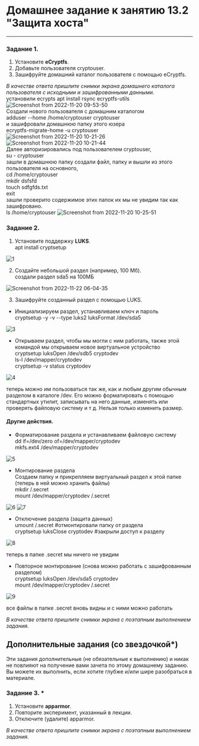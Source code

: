 # Домашнее задание к занятию 13.2 "Защита хоста"

------

### Задание 1.

1. Установите **eCryptfs**.
2. Добавьте пользователя cryptouser.
3. Зашифруйте домашний каталог пользователя с помощью eCryptfs.


*В качестве ответа  пришлите снимки экрана домашнего каталога пользователя с исходными и зашифрованными данными.*  
установили ecrypts
apt install rsync ecryptfs-utils  
![Screenshot from 2022-11-20 09-53-50](https://user-images.githubusercontent.com/95753192/202913800-1b5a7e0b-3567-4c5c-9f97-89eb0d854f74.png)  
Создали нового пользователя с домашним каталогом  
adduser --home /home/cryptouser cryptouser  
и зашифровали домашнюю папку этого юзера  
ecryptfs-migrate-home -u cryptouser  
![Screenshot from 2022-11-20 10-21-26](https://user-images.githubusercontent.com/95753192/202913804-17073917-ca55-4d33-a009-462bacf351ef.png)
![Screenshot from 2022-11-20 10-21-44](https://user-images.githubusercontent.com/95753192/202913805-8918a1df-287a-4fc8-b631-4d788c74f9c6.png)  
Далее авторизировались под пользователем cryptouser,  
su - cryptouser  
зашли в домашнюю папку создали файл, папку и вышли из этого пользователя на основного,  
cd /home/cryptouser  
mkdir dsfsfd  
touch sdfgfds.txt  
exit  
зашли проверито содержимое этих папок их мы не увидим так как зашифровано.  
ls /home/cryptouser
![Screenshot from 2022-11-20 10-25-51](https://user-images.githubusercontent.com/95753192/202913806-83c0efca-a22d-466d-a1c9-51a4b2e96496.png)


### Задание 2.

1. Установите поддержку **LUKS**.  
apt install cryptsetup  

![1](https://user-images.githubusercontent.com/95753192/203292487-68fb8d4e-4bdb-4ad7-9d94-21e2585c8768.png)  

2. Создайте небольшой раздел (например, 100 Мб).  
создали раздел sda5 на 100МБ  

![Screenshot from 2022-11-22 06-04-35](https://user-images.githubusercontent.com/95753192/203298855-fd3e4d07-8c4d-494b-8d81-26906bf00d8c.png)  

3. Зашифруйте созданный раздел с помощью LUKS.  
- Инициализируем раздел, устанавливаем ключ и пароль  
cryptsetup -y -v --type luks2 luksFormat /dev/sda5  

![3](https://user-images.githubusercontent.com/95753192/203301853-bb42a92c-b398-4560-b950-96361f0ff88d.png)  

- Открываем раздел, чтобы мы могли с ним работать, также этой командой мы открываем новое виртуальное устройство  
cryptsetup luksOpen /dev/sdb5 cryptodev  
ls-l /dev/mapper/cryptodev  
cryptsetup -v status cryptodev  

![4](https://user-images.githubusercontent.com/95753192/203305840-4d6d4c43-98e4-4c02-b14c-39728e30b7ac.png)  

теперь можно им пользоваться так же, как и любым другим обычным разделом в каталоге /dev. Его можно форматировать с помощью стандартных утилит, записывать на него данные, изменять или проверять файловую систему и т д. Нельзя только изменить размер.  

#### Другие действия.  

- Форматирование раздела и устанавливаем файловую систему  
dd if=/dev/zero of=/dev/mapper/cryptodev  
mkfs.ext4 /dev/mapper/cryptodev  

![5](https://user-images.githubusercontent.com/95753192/203309134-26cdc962-b046-4dba-92a2-952776838add.png)  

- Монтирование раздела  
Создаем папку и прикрепляем виртуальный раздел к этой папке (теперь в ней можно хранить файлы)  
mkdir /.secret  
mount /dev/mapper/cryptodev   /.secret  

![6](https://user-images.githubusercontent.com/95753192/203311316-c2517f77-d6ae-4900-ac3f-302732c09f49.png)
![7](https://user-images.githubusercontent.com/95753192/203312664-9aff4086-c15e-4127-86c2-5fc90a258a13.png)  

- Отключение раздела (защита данных)  
umount /.secret  #отмонтировали папку от раздела  
cryptsetup luksClose cryptodev  #закрыли доступ к разделу  

![8](https://user-images.githubusercontent.com/95753192/203315404-7f3b69ee-507e-4386-8f02-d6a07201328a.png)  

теперь в папке .secret мы ничего не увидим  

- Повторное монтирование (снова можно работать с зашифрованным разделом)  
cryptsetup luksOpen /dev/sda5  cryptodev  
mount /dev/mapper/cryptodev   /.secret  

![9](https://user-images.githubusercontent.com/95753192/203317160-7ea37b4b-0ec6-4e0b-a9eb-1594d7c077f5.png)  

все файлы в папке .secret вновь видны и с ними можно работать

*В качестве ответа пришлите снимки экрана с поэтапным выполнением задания.*


## Дополнительные задания (со звездочкой*)

Эти задания дополнительные (не обязательные к выполнению) и никак не повлияют на получение вами зачета по этому домашнему заданию. Вы можете их выполнить, если хотите глубже и/или шире разобраться в материале.

### Задание 3. *

1. Установите **apparmor**.
2. Повторите эксперимент, указанный в лекции.
3. Отключите (удалите) apparmor.


*В качестве ответа пришлите снимки экрана с поэтапным выполнением задания.*
